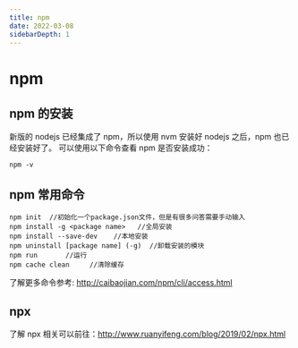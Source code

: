 ```yaml
---
title: npm
date: 2022-03-08
sidebarDepth: 1
---
```


# npm

## npm 的安装

新版的 nodejs 已经集成了 npm，所以使用 nvm 安装好 nodejs 之后，npm 也已经安装好了。
可以使用以下命令查看 npm 是否安装成功：

```
npm -v
```

## npm 常用命令

```
npm init  //初始化一个package.json文件，但是有很多问答需要手动输入
npm install -g <package name>   //全局安装
npm install --save-dev    //本地安装
npm uninstall [package name] (-g)  //卸载安装的模块
npm run       //运行
npm cache clean     //清除缓存
```

了解更多命令参考: <http://caibaojian.com/npm/cli/access.html>

## npx

了解 npx 相关可以前往：<http://www.ruanyifeng.com/blog/2019/02/npx.html>
